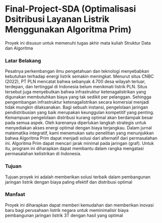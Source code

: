# Final-Project-SDA (Optimalisasi Dsitribusi Layanan Listrik Menggunakan Algoritma Prim)

Proyek ini disusun untuk memenuhi tugas akhir mata kuliah Struktur Data dan Algoritma 

### Latar Belakang
Pesatnya perkembangan ilmu pengetahuan dan teknologi menyebabkan kebutuhan terhadap
energi listrik semakin meningkat. Menurut situs CNBC (2022), PT PLN mencatat bahwa sebanyak
4.700 desa wilayah terluar, terdepan, dan tertinggal di Indonesia belum menikmati listrik PLN.
Situs tersebut juga menyebutkan bahwa infrastruktur ketenagalistrikan yang digunakan
membutuhkan biaya yang tak sedikit per pelanggan. Sehingga pengembangan infrastruktur
ketenagalistrikan secara komersial menjadi tidak mungkin dilaksanakan.
Bagi sebuah instansi, pengelolaan jaringan pendistribusian yang baik merupakan keunggulan
kompetitif yang penting. Kemampuan pengelolaan distribusi kurang optimal akan berdampak
besar pada semua aspek.
Oleh karenanya diperlukan langkah strategis untuk menyediakan akses energi optimal dengan
biaya terjangkau. Dalam jurnal matematika integratif, kami menemukan satu penelitian yang
menunjukkan bahwa Algoritma Prim dapat menjadi solusi dari alternatif dari permasalahan ini.
Algoritma Prim dapat mencari jarak minimal pada jaringan (graf). Untuk itu, program ini
diharapkan dapat membantu dalam rangka mengatasi permasalahan kelistrikan di Indonesia.

### Tujuan
Tujuan proyek ini adalah memberikan solusi terbaik dalam pembangunan jaringan listrik dengan biaya paling efektif dan distribusi optimal

### Manfaat
Proyek ini diharapkan dapat memberi kemudahan dan memberikan inovasi baru bagi perusahaan listrik negara untuk meminimalisir biaya pembangunan jaringan listrik 3T dengan hasil yang optimal
